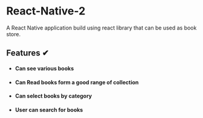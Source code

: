# React-Native-2

A React Native application build using react library that can be used as book store.

## Features ✔

- #### Can see various books

- #### Can Read books form a good range of collection

- #### Can select books by category

- #### User can search for books

##
